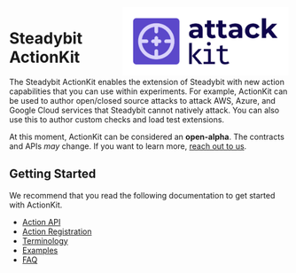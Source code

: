 <img src="./logo.png" width="300" align="right" alt="ActionKit logo depicting a crosshair within a rounded rectangle">

# Steadybit ActionKit

The Steadybit ActionKit enables the extension of Steadybit with new action capabilities that you can use within experiments. For example, ActionKit can be used to author open/closed source attacks to attack AWS, Azure, and Google Cloud services that Steadybit cannot natively attack. You can also use this to author custom checks and load test extensions.

At this moment, ActionKit can be considered an **open-alpha**. The contracts and APIs *may* change. If you want to learn more, [reach out to us](https://www.steadybit.com/contact).

## Getting Started

We recommend that you read the following documentation to get started with ActionKit.

 - [Action API](/docs/action-api.md)
 - [Action Registration](/docs/action-registration.md)
 - [Terminology](/docs/terminology.md)
 - [Examples](/docs/examples.md)
 - [FAQ](/docs/faq.md)
